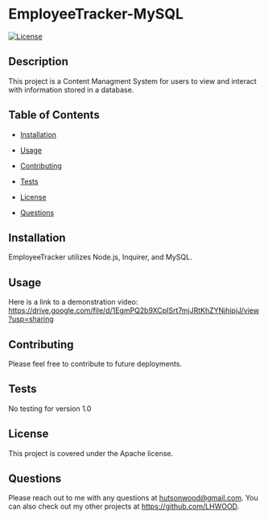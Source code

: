 # EmployeeTracker-MySQL

[![License](https://img.shields.io/badge/License-Apache%202.0-blue.svg)](https://opensource.org/licenses/Apache-2.0)

## Description

This project is a Content Managment System for users to view and interact with information stored in a database.

## Table of Contents

- [Installation](#installation)

- [Usage](#usage)

- [Contributing](#contributing)

- [Tests](#tests)

- [License](#license)

- [Questions](#questions)

## Installation

EmployeeTracker utilizes Node.js, Inquirer, and MySQL.

## Usage

Here is a link to a demonstration video:
https://drive.google.com/file/d/1EgmPQ2b9XCpISrt7mjJRtKhZYNjhipjJ/view?usp=sharing

## Contributing

Please feel free to contribute to future deployments.

## Tests

No testing for version 1.0

## License

This project is covered under the Apache license.

## Questions

Please reach out to me with any questions at hutsonwood@gmail.com. You can also check out my other projects at https://github.com/LHWOOD.
